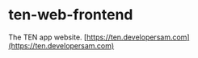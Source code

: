 # ten-web-frontend

The TEN app website. [https://ten.developersam.com](https://ten.developersam.com)
